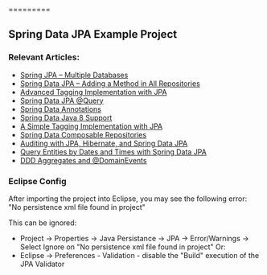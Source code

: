 =========

## Spring Data JPA Example Project

### Relevant Articles: 
- [Spring JPA – Multiple Databases](http://www.baeldung.com/spring-data-jpa-multiple-databases)
- [Spring Data JPA – Adding a Method in All Repositories](http://www.baeldung.com/spring-data-jpa-method-in-all-repositories)
- [Advanced Tagging Implementation with JPA](http://www.baeldung.com/jpa-tagging-advanced)
- [Spring Data JPA @Query](http://www.baeldung.com/spring-data-jpa-query)
- [Spring Data Annotations](http://www.baeldung.com/spring-data-annotations)
- [Spring Data Java 8 Support](http://www.baeldung.com/spring-data-java-8)
- [A Simple Tagging Implementation with JPA](http://www.baeldung.com/jpa-tagging)
- [Spring Data Composable Repositories](https://www.baeldung.com/spring-data-composable-repositories)
- [Auditing with JPA, Hibernate, and Spring Data JPA](https://www.baeldung.com/database-auditing-jpa)
- [Query Entities by Dates and Times with Spring Data JPA](https://www.baeldung.com/spring-data-jpa-query-by-date)
- [DDD Aggregates and @DomainEvents](https://www.baeldung.com/spring-data-ddd)

### Eclipse Config 
After importing the project into Eclipse, you may see the following error:  
"No persistence xml file found in project"

This can be ignored: 
- Project -> Properties -> Java Persistance -> JPA -> Error/Warnings -> Select Ignore on "No persistence xml file found in project"
Or: 
- Eclipse -> Preferences - Validation - disable the "Build" execution of the JPA Validator 

